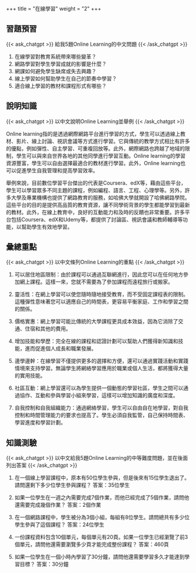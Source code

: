 +++
title = "在線學習"
weight = "2"
+++
## 習題預習
{{< ask_chatgpt >}}
給我5題Online Learning的中文問題
{{< /ask_chatgpt >}}



1. 在線學習對教育系統帶來哪些變革？
2. 網路學習對學生學習成就的影響是什麼？
3. 網課如何避免學生缺席或失去興趣？
4. 線上學習如何幫助學生在自己的節奏中學習？
5. 適合線上學習的教材和課程形式有哪些？   

## 說明知識
{{< ask_chatgpt >}}
以中文說明Online Learning並舉例
{{< /ask_chatgpt >}}



Online learning指的是透過網際網路平台進行學習的方式，學生可以透過線上教材、影片、線上討論、視訊會議等方式進行學習。它與傳統的教學方式相比有許多的優點，例如彈性、自主學習、可重複回放等。此外，網際網路也跨越了地域的限制，學生可以與來自世界各地的其他同學進行學習互動。Online learning的學習資源豐富，學生可以自由選擇最適合的教材進行學習。此外，Online learning也可以促進學生自我管理和提高學習效率。

舉例來說，目前數位學習平台傑出的代表是Coursera、edX等，藉由這些平台，學生可以學習眾多不同主題的課程，例如編程、語言、工程、心理學等。另外，許多大學及專業機構也提供了網路教育的服務，如哈佛大學就開設了哈佛網路學院。這些平台的目的是提供高品質的教育資源，讓不同學術背景的學生都能學習到最新的教材。此外，在線上教育中，良好的互動能力和及時的反饋也非常重要。許多平台包括Coursera、edX和Udemy等，都提供了討論區、視訊會議和教師輔導等功能，以幫助學生有效地學習。   

## 彙總重點
{{< ask_chatgpt >}}
以中文條列Online Learning的重點
{{< /ask_chatgpt >}}



1. 可以居住地區限制：由於課程可以通過互聯網進行，因此您可以在任何地方參加網上課程。這樣一來，您就不需要為了參加課程而遠程旅行或搬家。 

2. 靈活性：在網上學習可以使您隨時隨地接受教育，而不受固定課程表的限制。這種彈性意味著您可以適應自己的時間表，更容易平衡家庭、工作和學習之間的關係。 

3. 價格實惠：網上學習可能比傳統的大學課程更具成本效益，因為它消除了交通、住宿和其他的費用。 

4. 增加技能和學歷：完全在線的課程和認證計劃可以幫助人們獲得新知識和技能，進而促進個人成長和職業發展。 

5. 邊學邊幹：在線學習不僅提供更多的選擇和方便，還可以通過實踐活動和實踐情境來支持學習。無論學生將網絡學習應用於職業或個人生活，都將獲得大量的實用技能。 

6. 社區互動：網上學習還可以為學生提供一個動態的學習社區，學生之間可以通過協作、互動和參與學習小組來學習，這樣可以增加知識的廣度和深度。 

7. 自我控制和自我組織能力：通過網絡學習，學生可以自由自在地學習，對自我控制和時間管理能力的要求也提高了。學生必須自我監管，自己保持時間表、學習進度和學習計劃。   

## 知識測驗
{{< ask_chatgpt >}}
以中文給我5題Online Learning的中等難度問題，並在後面列出答案
{{< /ask_chatgpt >}}



1. 在一個線上學習課程中，原本有50位學生參與，但是後來有15位學生退出了。請問還剩下多少位學生參與課程？
答案：35位學生

2. 如果一位學生在一週之內需要完成7個作業，而他已經完成了5個作業，請問他還需要完成幾個作業？
答案：2個作業

3. 在一個網路課程中，學生被分為3個小組，每組有8位學生。請問總共有多少位學生參與了這個課程？
答案：24位學生

4. 一份課程資料包含10個單元，每個單元有20頁。如果一位學生已經瀏覽了前3個單元，請問他還需要瀏覽多少頁才能完成整份課程？
答案：460頁

5. 如果一位學生在一個小時內學習了30分鐘，請問他還需要學習多久才能達到學習目標？
答案：30分鐘   

